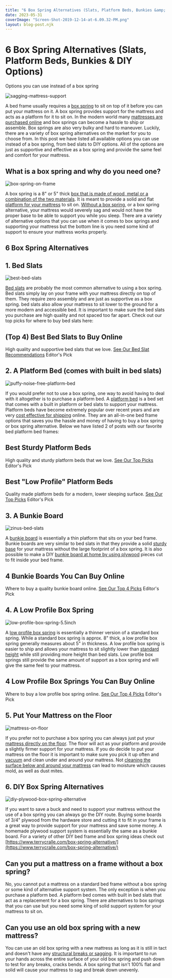 ```yaml
---
title: "6 Box Spring Alternatives (Slats, Platform Beds, Bunkies &amp; DIY Options)"
date: 2023-05-31
coverImage: "Screen-Shot-2019-12-14-at-6.09.32-PM.png"
layout: blog-post.njk
---
```


# 6 Box Spring Alternatives (Slats, Platform Beds, Bunkies & DIY Options)

Options you can use instead of a box spring

![sagging-mattress-support](/images/blog/BED-SLATS-8.png)

A bed frame usually requires a [box spring](https://casper.com/blog/do-you-need-a-box-spring/) to sit on top of it before you can put your mattress on it. A box spring provides support for the mattress and acts as a platform for it to sit on. In the modern world many [mattresses are purchased online](https://www.goodhousekeeping.com/home-products/g4138/best-mattress-in-a-box/) and box springs can become a hassle to ship or assemble. Box springs are also very bulky and hard to maneuver. Luckily, there are a variety of box spring alternatives on the market for you to choose from. In this post we have listed all available options you can use instead of a box spring, from bed slats to DIY options. All of the options are just as supportive and effective as a box spring and provide the same feel and comfort for your mattress. 

## What is a box spring and why do you need one?

![box-spring-on-frame](/images/blog/Screen-Shot-2019-12-15-at-10.39.16-AM-768x566.png)

A box spring is a 8" or 5" thick [box that is made of wood, metal or a combination of the two materials](https://mattresshelp.org/do-i-need-a-box-spring/). It is meant to provide a solid and flat [platform for your mattress](https://www.abedderworld.com/best-mattres-for-platform-bed.html/) to sit on. [Without a box spring](https://www.abedderworld.com/mattress-without-box-spring.html/), or a box spring alternative, your mattress would severely sag and would not have the proper base to be able to support you while you sleep. There are a variety of alternative options that you can use when it comes to box springs and supporting your mattress but the bottom line is you need some kind of support to ensure your mattress works properly. 

## 6 Box Spring Alternatives

## 1\. Bed Slats

![best-bed-slats](/images/blog/Screen-Shot-2019-12-14-at-6.09.32-PM-768x576.png)

[Bed slats](https://www.abedderworld.com/bed-slats.html/) are probably the most common alternative to using a box spring. Bed slats simply lay on your frame with your mattress directly on top of them. They require zero assembly and are just as supportive as a box spring. bed slats also allow your mattress to sit lower to the ground for a more modern and accessible bed. It is important to make sure the bed slats you purchase are high quality and not spaced too far apart. Check out our top picks for where to buy bed slats here: 

## (Top 4) Best Bed Slats to Buy Online

High quality and supportive bed slats that we love. [See Our Bed Slat Recommendations](https://www.abedderworld.com/bed-slats.html/) Editor's Pick

## 2\. A Platform Bed (comes with built in bed slats)

![puffy-noise-free-platform-bed](/images/blog/BedFrameProductImage1_1_1000x-768x461.png)

If you would prefer not to use a box spring, one way to avoid having to deal with it altogether is to purchase a platform bed. A [platform bed](https://www.abedderworld.com/low-bed-frames.html/) is a bed set that comes with a built in platform or bed slats to support your mattress. Platform beds have become extremely popular over recent years and are very [cost effective for shipping](https://www.abedderworld.com/how-much-does-it-cost-to-ship-a-mattress.html/) online. They are an all-in-one bed frame options that saves you the hassle and money of having to buy a box spring or box spring alternative. Below we have listed 2 of posts with our favorite bed platform bed frames: 

## Best Sturdy Platform Beds

High quality and sturdy platform beds that we love. [See Our Top Picks](https://www.abedderworld.com/5-sturdy-bed-frames-for-active-couples-2020.html/) Editor's Pick

## Best "Low Profile" Platform Beds

Quality made platform beds for a modern, lower sleeping surface. [See Our Top Picks](https://www.abedderworld.com/low-bed-frames.html/) Editor's Pick

## 3\. A Bunkie Board

![zinus-bed-slats](/images/blog/Screen-Shot-2019-12-12-at-3.11.38-PM-768x351.png)

A [bunkie board](https://www.abedderworld.com/4-best-bunkie-boards.html/) is essentially a thin platform that sits on your bed frame. Bunkie boards are very similar to bed slats in that they provide a solid [sturdy base](https://www.abedderworld.com/5-sturdy-bed-frames-for-active-couples-2020.html/) for your mattress without the large footprint of a box spring. It is also possible to make a DIY [bunkie board at home by using plywood](https://www.abedderworld.com/can-you-use-plywood-instead-of-a-bunkie-board.html/) pieces cut to fit inside your bed frame. 

## 4 Bunkie Boards You Can Buy Online

Where to buy a quality bunkie board online. [See Our Top 4 Picks](https://www.abedderworld.com/4-best-bunkie-boards.html/) Editor's Pick

## 4\. A Low Profile Box Spring

![low-profile-box-spring-5.5inch](/images/blog/low-profile-orthopedic-foundation-200252_1024x1024-768x512.jpg)

A [low profile box spring](https://www.abedderworld.com/best-low-profile-box-spring.html/) is essentially a thinner version of a standard box spring. While a standard box spring is approx. 8" thick, a low profile box spring generally measures about 5" in thickness. A low profile box spring is easier to ship and allows your mattress to sit slightly lower than [standard height](https://www.abedderworld.com/standard-height-of-a-bed-frame-and-mattress.html/) while still providing more height than bed slats. Low profile box springs still provide the same amount of support as a box spring and will give the same feel to your mattress. 

## 4 Low Profile Box Springs You Can Buy Online

Where to buy a low profile box spring online. [See Our Top 4 Picks](https://www.abedderworld.com/best-low-profile-box-spring.html/) Editor's Pick

## 5\. Put Your Mattress on the Floor

![mattress-on-floor](/images/blog/BED-SLATS-15-768x432.png)

If you prefer not to purchase a box spring you can always just put your [mattress directly on the floor](https://www.abedderworld.com/8-best-floor-mattress-options-of-2020.html/). The floor will act as your platform and provide a slightly firmer support for your mattress. If you do decide to put your mattress on the floor it is important to make sure you pick it up often and [vacuum](https://www.abedderworld.com/how-to-clean-a-futon-mattress.html/) and clean under and around your mattress. Not [cleaning the surface below and around your mattress](https://www.abedderworld.com/what-happens-when-you-spray-rubbing-alcohol-on-your-mattress.html/) can lead to moisture which causes mold, as well as dust mites. 

## 6\. DIY Box Spring Alternatives

![diy-plywood-box-spring-alternative](/images/blog/BED-SLATS-16-768x432.png)

If you want to save a buck and need to support your mattress without the use of a box spring you can always go the DIY route. Buying some boards of 3/4" plywood from the hardware store and cutting it to fit in your frame is a great way to provide support for your mattress and save some money. A homemade plywood support system is essentially the same as a bunkie board. For a variety of other DIY bed frame and box spring ideas check out [https://www.terrycralle.com/box-spring-alternative/](https://www.terrycralle.com/box-spring-alternative/)

## Can you put a mattress on a frame without a box spring?

No, you cannot put a mattress on a standard bed frame without a box spring or some kind of alternative support system. The only exception is when you purchase a platform bed. A platform bed comes with built in bed slats that act as a replacement for a box spring. There are alternatives to box springs that you can use but you need some king of solid support system for your mattress to sit on. 

## Can you use an old box spring with a new mattress?

You can use an old box spring with a new mattress as long as it is still in tact and doesn't have any [structural breaks or sagging](https://www.abedderworld.com/how-to-fix-a-sagging-mattress.html/). It is important to run your hands across the entire surface of your old box spring and push down to test for any breaks, cracks bends. A box spring that isn't 100% flat and solid will cause your mattress to sag and break down unevenly.
